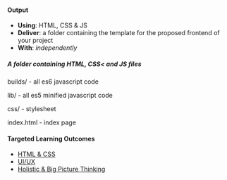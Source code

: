#### Output
- **Using**: HTML, CSS & JS
- **Deliver**: a folder containing the template for the proposed frontend of your project
- **With**: *independently*

##### A folder containing HTML, CSS< and JS files
builds/  - all es6 javascript code

lib/ - all es5 minified javascript code 

css/ - stylesheet

index.html - index page


#### Targeted Learning Outcomes
- [HTML & CSS](https://github.com/andela/learningmap/tree/master/Phase-C/Entry-level%20Developer/Curriculum/29%20-%20HTML%20%26%20CSS)
- [UI/UX](https://github.com/andela/learningmap/tree/master/Phase-C/Entry-level%20Developer/Curriculum/36%20-%20UI-UX)
- [Holistic & Big Picture Thinking](https://github.com/andela/learningmap/tree/master/Phase-C/Entry-level%20Developer/Curriculum/10%20-%20Holistic%20%26%20Big%20Picture%20Thinking)